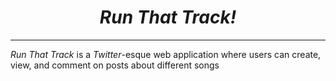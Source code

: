 <div align = 'center'>

# *Run That Track!*

</div>

---

*Run That Track* is a *Twitter*-esque web application where users can create, view, and comment on posts about different songs  